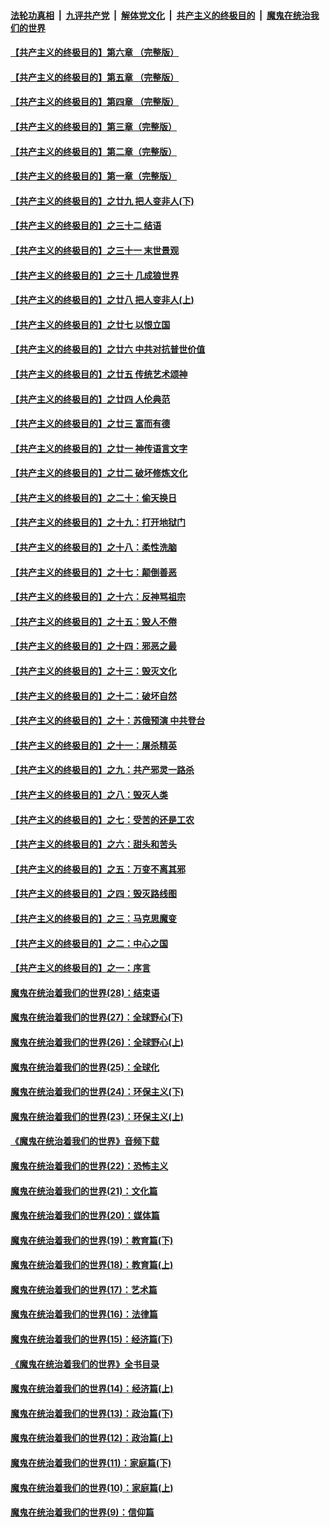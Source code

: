####  [法轮功真相](../../../../basic/blob/master/README.md?t=04080931) &nbsp;|&nbsp; [九评共产党](../../../../9ping.md/blob/master/README.md?t=04080931) &nbsp;|&nbsp; [解体党文化](../../../../jtdwh.md/blob/master/README.md?t=04080931)  &nbsp;|&nbsp; [共产主义的终极目的](../../../../gczydzjmd.md/blob/master/README.md?t=04080931) &nbsp;|&nbsp; [魔鬼在统治我们的世界](../../../../mgztzwmdsj.md/blob/master/README.md?t=04080931) 

#### [【共产主义的终极目的】第六章 （完整版）](../pages/nsc422/n11428913.md?t=04080931) 

#### [【共产主义的终极目的】第五章 （完整版）](../pages/nsc422/n11428912.md?t=04080931) 

#### [【共产主义的终极目的】第四章 （完整版）](../pages/nsc422/n11428907.md?t=04080931) 

#### [【共产主义的终极目的】第三章（完整版）](../pages/nsc422/n11428848.md?t=04080931) 

#### [【共产主义的终极目的】第二章（完整版）](../pages/nsc422/n11428831.md?t=04080931) 

#### [【共产主义的终极目的】第一章（完整版）](../pages/nsc422/n11417651.md?t=04080931) 

#### [【共产主义的终极目的】之廿九 把人变非人(下)](../pages/nsc422/n11344140.md?t=04080931) 

#### [【共产主义的终极目的】之三十二 结语](../pages/nsc422/n11360535.md?t=04080931) 

#### [【共产主义的终极目的】之三十一 末世景观](../pages/nsc422/n11351129.md?t=04080931) 

#### [【共产主义的终极目的】之三十 几成狼世界](../pages/nsc422/n11348280.md?t=04080931) 

#### [【共产主义的终极目的】之廿八 把人变非人(上)](../pages/nsc422/n11340492.md?t=04080931) 

#### [【共产主义的终极目的】之廿七 以恨立国](../pages/nsc422/n11336944.md?t=04080931) 

#### [【共产主义的终极目的】之廿六 中共对抗普世价值](../pages/nsc422/n11324785.md?t=04080931) 

#### [【共产主义的终极目的】之廿五 传统艺术颂神](../pages/nsc422/n11296396.md?t=04080931) 

#### [【共产主义的终极目的】之廿四 人伦典范](../pages/nsc422/n11296397.md?t=04080931) 

#### [【共产主义的终极目的】之廿三 富而有德](../pages/nsc422/n11283598.md?t=04080931) 

#### [【共产主义的终极目的】之廿一 神传语言文字](../pages/nsc422/n11263265.md?t=04080931) 

#### [【共产主义的终极目的】之廿二 破坏修炼文化](../pages/nsc422/n11245728.md?t=04080931) 

#### [【共产主义的终极目的】之二十：偷天换日](../pages/nsc422/n11238846.md?t=04080931) 

#### [【共产主义的终极目的】之十九：打开地狱门](../pages/nsc422/n11206376.md?t=04080931) 

#### [【共产主义的终极目的】之十八：柔性洗脑](../pages/nsc422/n11199994.md?t=04080931) 

#### [【共产主义的终极目的】之十七：颠倒善恶](../pages/nsc422/n11179782.md?t=04080931) 

#### [【共产主义的终极目的】之十六：反神骂祖宗](../pages/nsc422/n11166798.md?t=04080931) 

#### [【共产主义的终极目的】之十五：毁人不倦](../pages/nsc422/n11166792.md?t=04080931) 

#### [【共产主义的终极目的】之十四：邪恶之最](../pages/nsc422/n11150249.md?t=04080931) 

#### [【共产主义的终极目的】之十三：毁灭文化](../pages/nsc422/n11135227.md?t=04080931) 

#### [【共产主义的终极目的】之十二：破坏自然](../pages/nsc422/n11135214.md?t=04080931) 

#### [【共产主义的终极目的】之十：苏俄预演 中共登台](../pages/nsc422/n11118424.md?t=04080931) 

#### [【共产主义的终极目的】之十一：屠杀精英](../pages/nsc422/n11118442.md?t=04080931) 

#### [【共产主义的终极目的】之九：共产邪灵一路杀](../pages/nsc422/n11114139.md?t=04080931) 

#### [【共产主义的终极目的】之八：毁灭人类](../pages/nsc422/n11108503.md?t=04080931) 

#### [【共产主义的终极目的】之七：受苦的还是工农](../pages/nsc422/n11101809.md?t=04080931) 

#### [【共产主义的终极目的】之六：甜头和苦头](../pages/nsc422/n11096971.md?t=04080931) 

#### [【共产主义的终极目的】之五：万变不离其邪](../pages/nsc422/n11091285.md?t=04080931) 

#### [【共产主义的终极目的】之四：毁灭路线图](../pages/nsc422/n11086284.md?t=04080931) 

#### [【共产主义的终极目的】之三：马克思魔变](../pages/nsc422/n11061941.md?t=04080931) 

#### [【共产主义的终极目的】之二：中心之国](../pages/nsc422/n11047728.md?t=04080931) 

#### [【共产主义的终极目的】之一：序言](../pages/nsc422/n11086077.md?t=04080931) 

#### [魔鬼在统治着我们的世界(28)：结束语](../pages/nsc422/n10936246.md?t=04080931) 

#### [魔鬼在统治着我们的世界(27)：全球野心(下)](../pages/nsc422/n10928319.md?t=04080931) 

#### [魔鬼在统治着我们的世界(26)：全球野心(上)](../pages/nsc422/n10900318.md?t=04080931) 

#### [魔鬼在统治着我们的世界(25)：全球化](../pages/nsc422/n10788205.md?t=04080931) 

#### [魔鬼在统治着我们的世界(24)：环保主义(下)](../pages/nsc422/n10695307.md?t=04080931) 

#### [魔鬼在统治着我们的世界(23)：环保主义(上)](../pages/nsc422/n10688613.md?t=04080931) 

#### [《魔鬼在统治着我们的世界》音频下载](../pages/nsc422/n10635553.md?t=04080931) 

#### [魔鬼在统治着我们的世界(22)：恐怖主义](../pages/nsc422/n10614727.md?t=04080931) 

#### [魔鬼在统治着我们的世界(21)：文化篇](../pages/nsc422/n10597706.md?t=04080931) 

#### [魔鬼在统治着我们的世界(20)：媒体篇](../pages/nsc422/n10586579.md?t=04080931) 

#### [魔鬼在统治着我们的世界(19)：教育篇(下)](../pages/nsc422/n10564808.md?t=04080931) 

#### [魔鬼在统治着我们的世界(18)：教育篇(上)](../pages/nsc422/n10526970.md?t=04080931) 

#### [魔鬼在统治着我们的世界(17)：艺术篇](../pages/nsc422/n10499093.md?t=04080931) 

#### [魔鬼在统治着我们的世界(16)：法律篇](../pages/nsc422/n10485969.md?t=04080931) 

#### [魔鬼在统治着我们的世界(15)：经济篇(下)](../pages/nsc422/n10469975.md?t=04080931) 

#### [《魔鬼在统治着我们的世界》全书目录](../pages/nsc422/n10464261.md?t=04080931) 

#### [魔鬼在统治着我们的世界(14)：经济篇(上)](../pages/nsc422/n10457370.md?t=04080931) 

#### [魔鬼在统治着我们的世界(13)：政治篇(下)](../pages/nsc422/n10448270.md?t=04080931) 

#### [魔鬼在统治着我们的世界(12)：政治篇(上)](../pages/nsc422/n10444576.md?t=04080931) 

#### [魔鬼在统治着我们的世界(11)：家庭篇(下)](../pages/nsc422/n10440961.md?t=04080931) 

#### [魔鬼在统治着我们的世界(10)：家庭篇(上)](../pages/nsc422/n10435448.md?t=04080931) 

#### [魔鬼在统治着我们的世界(9)：信仰篇](../pages/nsc422/n10432159.md?t=04080931) 

